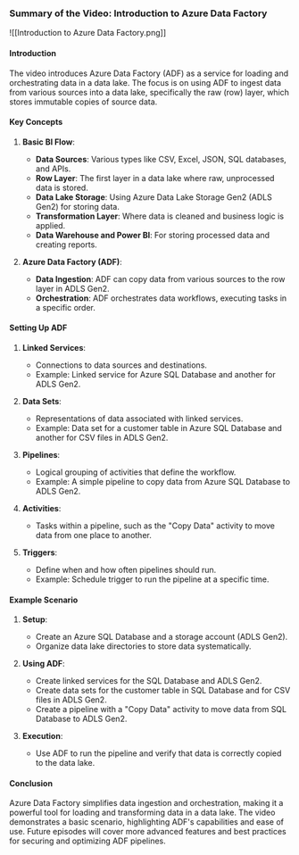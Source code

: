 ### Summary of the Video: Introduction to Azure Data Factory


![[Introduction to Azure Data Factory.png]]
#### Introduction
The video introduces Azure Data Factory (ADF) as a service for loading and orchestrating data in a data lake. The focus is on using ADF to ingest data from various sources into a data lake, specifically the raw (row) layer, which stores immutable copies of source data.

#### Key Concepts
1. **Basic BI Flow**:
   - **Data Sources**: Various types like CSV, Excel, JSON, SQL databases, and APIs.
   - **Row Layer**: The first layer in a data lake where raw, unprocessed data is stored.
   - **Data Lake Storage**: Using Azure Data Lake Storage Gen2 (ADLS Gen2) for storing data.
   - **Transformation Layer**: Where data is cleaned and business logic is applied.
   - **Data Warehouse and Power BI**: For storing processed data and creating reports.

2. **Azure Data Factory (ADF)**:
   - **Data Ingestion**: ADF can copy data from various sources to the row layer in ADLS Gen2.
   - **Orchestration**: ADF orchestrates data workflows, executing tasks in a specific order.

#### Setting Up ADF
1. **Linked Services**:
   - Connections to data sources and destinations.
   - Example: Linked service for Azure SQL Database and another for ADLS Gen2.

2. **Data Sets**:
   - Representations of data associated with linked services.
   - Example: Data set for a customer table in Azure SQL Database and another for CSV files in ADLS Gen2.

3. **Pipelines**:
   - Logical grouping of activities that define the workflow.
   - Example: A simple pipeline to copy data from Azure SQL Database to ADLS Gen2.

4. **Activities**:
   - Tasks within a pipeline, such as the "Copy Data" activity to move data from one place to another.

5. **Triggers**:
   - Define when and how often pipelines should run.
   - Example: Schedule trigger to run the pipeline at a specific time.

#### Example Scenario
1. **Setup**:
   - Create an Azure SQL Database and a storage account (ADLS Gen2).
   - Organize data lake directories to store data systematically.

2. **Using ADF**:
   - Create linked services for the SQL Database and ADLS Gen2.
   - Create data sets for the customer table in SQL Database and for CSV files in ADLS Gen2.
   - Create a pipeline with a "Copy Data" activity to move data from SQL Database to ADLS Gen2.

3. **Execution**:
   - Use ADF to run the pipeline and verify that data is correctly copied to the data lake.

#### Conclusion
Azure Data Factory simplifies data ingestion and orchestration, making it a powerful tool for loading and transforming data in a data lake. The video demonstrates a basic scenario, highlighting ADF's capabilities and ease of use. Future episodes will cover more advanced features and best practices for securing and optimizing ADF pipelines.

